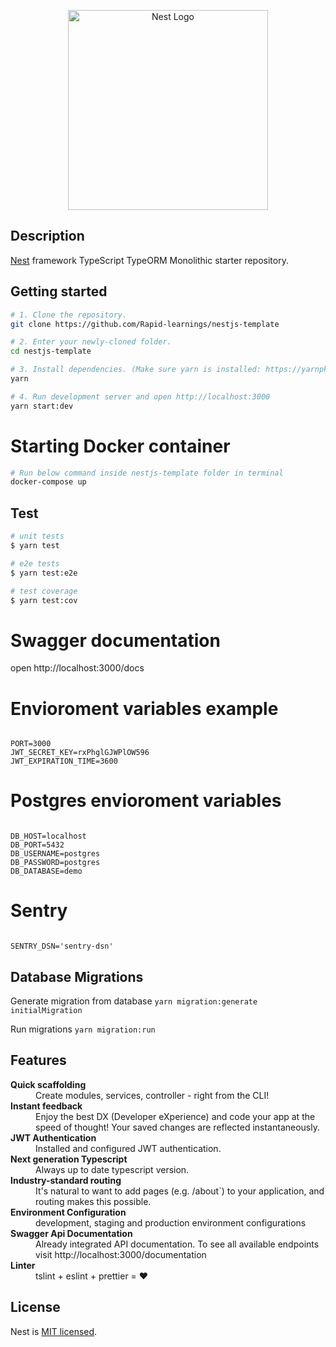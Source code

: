 <p align="center">
  <a href="http://nestjs.com/" target="blank"><img src="https://nestjs.com/img/logo_text.svg" width="320" alt="Nest Logo" /></a>
</p>

## Description

[Nest](https://github.com/nestjs/nest) framework TypeScript TypeORM Monolithic starter repository.

## Getting started

```bash
# 1. Clone the repository.
git clone https://github.com/Rapid-learnings/nestjs-template

# 2. Enter your newly-cloned folder.
cd nestjs-template

# 3. Install dependencies. (Make sure yarn is installed: https://yarnpkg.com/lang/en/docs/install)
yarn

# 4. Run development server and open http://localhost:3000
yarn start:dev

```

# Starting Docker container

```bash
# Run below command inside nestjs-template folder in terminal
docker-compose up

```

## Test

```bash
# unit tests
$ yarn test

# e2e tests
$ yarn test:e2e

# test coverage
$ yarn test:cov
```

# Swagger documentation

open http://localhost:3000/docs

# Envioroment variables example

```

PORT=3000
JWT_SECRET_KEY=rxPhglGJWPlOW596
JWT_EXPIRATION_TIME=3600
```

# Postgres envioroment variables

```

DB_HOST=localhost
DB_PORT=5432
DB_USERNAME=postgres
DB_PASSWORD=postgres
DB_DATABASE=demo
```

# Sentry

```

SENTRY_DSN='sentry-dsn'
```

## Database Migrations

Generate migration from database
`yarn migration:generate initialMigration`

Run migrations
`yarn migration:run`

## Features

<dl>
  <dt><b>Quick scaffolding</b></dt>
  <dd>Create modules, services, controller - right from the CLI!</dd>

  <dt><b>Instant feedback</b></dt>
  <dd>Enjoy the best DX (Developer eXperience) and code your app at the speed of thought! Your saved changes are reflected instantaneously.</dd>

  <dt><b>JWT Authentication</b></dt>
  <dd>Installed and configured JWT authentication.</dd>

  <dt><b>Next generation Typescript</b></dt>
  <dd>Always up to date typescript version.</dd>

  <dt><b>Industry-standard routing</b></dt>
  <dd>It's natural to want to add pages (e.g. /about`) to your application, and routing makes this possible.</dd>

  <dt><b>Environment Configuration</b></dt>
  <dd>development, staging and production environment configurations</dd>

  <dt><b>Swagger Api Documentation</b></dt>
  <dd>Already integrated API documentation. To see all available endpoints visit http://localhost:3000/documentation</dd>

  <dt><b>Linter</b></dt>  
  <dd>tslint + eslint + prettier = ❤️</dd>
</dl>

## License

Nest is [MIT licensed](LICENSE).
